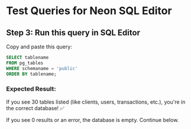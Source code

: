 # Test Queries for Neon SQL Editor

## Step 3: Run this query in SQL Editor
Copy and paste this query:

```sql
SELECT tablename 
FROM pg_tables 
WHERE schemaname = 'public'
ORDER BY tablename;
```

### Expected Result:
If you see 30 tables listed (like clients, users, transactions, etc.), you're in the correct database! ✅

If you see 0 results or an error, the database is empty. Continue below.

